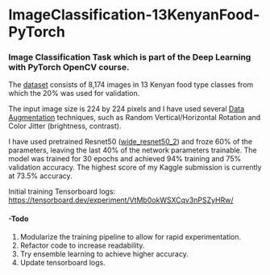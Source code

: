 # ImageClassification-13KenyanFood-PyTorch
### Image Classification Task which is part of the Deep Learning with PyTorch OpenCV course.
The [dataset](https://www.kaggle.com/c/pytorch-opencv-course-classification/data) consists of 8,174 images in 13 Kenyan food type classes from which the 20% was used for validation.

The input image size is 224 by 224 pixels and I have used several [Data Augmentation](https://pytorch.org/docs/stable/torchvision/transforms.html) techniques, such as Random Vertical/Horizontal Rotation and Color Jitter (brightness, contrast).

I have used pretrained Resnet50 ([wide_resnet50_2](https://pytorch.org/docs/stable/torchvision/models.html#wide-resnet)) 
and froze 60% of the parameters, leaving the last 40% of the network parameters trainable. The model was trained for 30 epochs and achieved 94% training and 75% validation accuracy. The highest score of my Kaggle submission is currently at 73.5% accuracy.

Initial training Tensorboard logs: https://tensorboard.dev/experiment/VtMb0okWSXCqv3nPSZyHRw/

#### -Todo
1. Modularize the training pipeline to allow for rapid experimentation.
1. Refactor code to increase readability.
1. Try ensemble learning to achieve higher accuracy.
1. Update tensorboard logs.

